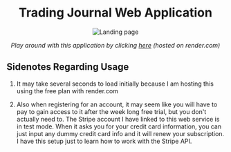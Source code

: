 <div align="center">

# Trading Journal Web Application

![Landing page](https://i.ibb.co/2tTvMb4/image-2023-01-10-160018135.png)

_Play around with this application by clicking [here](https://trading-journal-service.onrender.com) (hosted on render.com)_

</div>

## Sidenotes Regarding Usage
1. It may take several seconds to load initially because I am hosting this using the free plan with render.com

2. Also when registering for an account, it may seem like you will have to pay to gain access to it after the week long free trial, but you don't actually need to. The Stripe account I have linked to this web service is in test mode. When it asks you for your credit card information, you can just input any dummy credit card info and it will renew your subscription. I have this setup just to learn how to work with the Stripe API.

